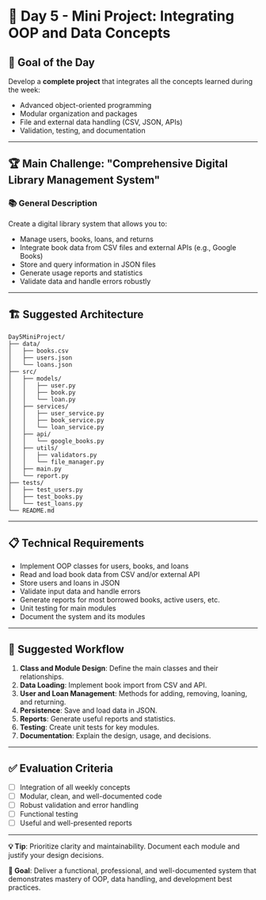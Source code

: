 # 🚀 Day 5 - Mini Project: Integrating OOP and Data Concepts

## 🎯 Goal of the Day

Develop a **complete project** that integrates all the concepts learned during the week:
- Advanced object-oriented programming
- Modular organization and packages
- File and external data handling (CSV, JSON, APIs)
- Validation, testing, and documentation

---

## 🏆 Main Challenge: "Comprehensive Digital Library Management System"

### 📚 General Description
Create a digital library system that allows you to:
- Manage users, books, loans, and returns
- Integrate book data from CSV files and external APIs (e.g., Google Books)
- Store and query information in JSON files
- Generate usage reports and statistics
- Validate data and handle errors robustly

---

## 🏗️ Suggested Architecture

```
Day5MiniProject/
├── data/
│   ├── books.csv
│   ├── users.json
│   └── loans.json
├── src/
│   ├── models/
│   │   ├── user.py
│   │   ├── book.py
│   │   └── loan.py
│   ├── services/
│   │   ├── user_service.py
│   │   ├── book_service.py
│   │   └── loan_service.py
│   ├── api/
│   │   └── google_books.py
│   ├── utils/
│   │   ├── validators.py
│   │   └── file_manager.py
│   ├── main.py
│   └── report.py
├── tests/
│   ├── test_users.py
│   ├── test_books.py
│   └── test_loans.py
└── README.md
```

---

## 📋 Technical Requirements

- Implement OOP classes for users, books, and loans
- Read and load book data from CSV and/or external API
- Store users and loans in JSON
- Validate input data and handle errors
- Generate reports for most borrowed books, active users, etc.
- Unit testing for main modules
- Document the system and its modules

---

## 📝 Suggested Workflow

1. **Class and Module Design**: Define the main classes and their relationships.
2. **Data Loading**: Implement book import from CSV and API.
3. **User and Loan Management**: Methods for adding, removing, loaning, and returning.
4. **Persistence**: Save and load data in JSON.
5. **Reports**: Generate useful reports and statistics.
6. **Testing**: Create unit tests for key modules.
7. **Documentation**: Explain the design, usage, and decisions.

---

## ✅ Evaluation Criteria
- [ ] Integration of all weekly concepts
- [ ] Modular, clean, and well-documented code
- [ ] Robust validation and error handling
- [ ] Functional testing
- [ ] Useful and well-presented reports

---

**💡 Tip**: Prioritize clarity and maintainability. Document each module and justify your design decisions.

**🎯 Goal**: Deliver a functional, professional, and well-documented system that demonstrates mastery of OOP, data handling, and development best practices.